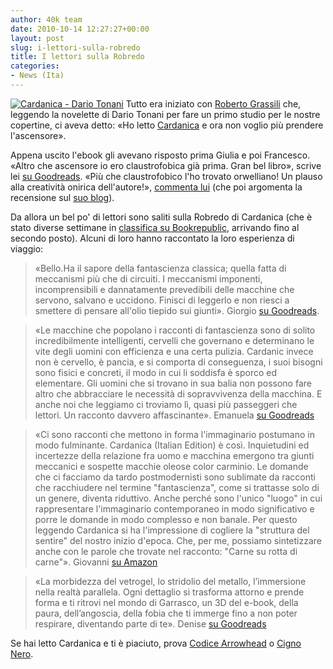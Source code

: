 ```yaml
---
author: 40k team
date: 2010-10-14 12:27:27+00:00
layout: post
slug: i-lettori-sulla-robredo
title: I lettori sulla Robredo
categories:
- News (Ita)
---
```


[![Cardanica - Dario Tonani](http://www.40kbooks.com/wp-content/uploads/cardanica_it_t.jpg)](http://www.40kbooks.com/?page_id=133&category=14&product_id=1)
Tutto era iniziato con [Roberto Grassili](http://www.facebook.com/40kbooks#!/RobGrassilli) che, leggendo la novelette di Dario Tonani per fare un primo studio per le nostre copertine, ci aveva detto: «Ho letto [Cardanica](http://www.40kbooks.com/?page_id=133&category=14&product_id=1) e ora non voglio più prendere l'ascensore».

Appena uscito l'ebook gli avevano risposto prima Giulia e poi Francesco. «Altro che ascensore io ero claustrofobica già prima. Gran bel libro», scrive lei [su Goodreads](http://www.goodreads.com/review/show/118497531). «Più che claustrofobico l'ho trovato orwelliano! Un plauso alla creatività onirica dell'autore!», [commenta lui](http://www.goodreads.com/review/show/118810808) (che poi argomenta la recensione sul [suo blog](http://blog.francescogoffredo.com/tag/cardanica/)).

Da allora un bel po' di lettori sono saliti sulla Robredo di Cardanica (che è stato diverse settimane in [classifica su Bookrepublic](http://www.bookrepublic.it/), arrivando fino al secondo posto).
Alcuni di loro hanno raccontato la loro esperienza di viaggio:


> «Bello.Ha il sapore della fantascienza classica; quella fatta di meccanismi più che di circuiti. I meccanismi imponenti, incomprensibili e dannatamente prevedibili delle macchine che servono, salvano e uccidono.
Finisci di leggerlo e non riesci a smettere di pensare all'olio tiepido sui giunti».
Giorgio [su Goodreads](http://www.goodreads.com/review/show/119262752).




> «Le macchine che popolano i racconti di fantascienza sono di solito incredibilmente intelligenti, cervelli che governano e determinano le vite degli uomini con efficienza e una certa pulizia. Cardanic invece non è cervello, è pancia, e si comporta di conseguenza, i suoi bisogni sono fisici e concreti, il modo in cui li soddisfa è sporco ed elementare.
Gli uomini che si trovano in sua balia non possono fare altro che abbracciare le necessità di sopravvivenza della macchina.
E anche noi che leggiamo ci troviamo lì, quasi più passeggeri che lettori. Un racconto davvero affascinante».
Emanuela [su Goodreads](http://www.goodreads.com/review/show/125680411)




> «Ci sono racconti che mettono in forma l'immaginario postumano in modo fulminante. Cardanica (Italian Edition) è così. Inquietudini ed incertezze della relazione fra uomo e macchina emergono tra giunti meccanici e sospette macchie oleose color carminio. Le domande che ci facciamo da tardo postmodernisti sono sublimate da racconti che racchiudere nel termine "fantascienza", come si trattasse solo di un genere, diventa riduttivo. Anche perché sono l'unico "luogo" in cui rappresentare l'immaginario contemporaneo in modo significativo e porre le domande in modo complesso e non banale. Per questo leggendo Cardanica si ha l'impressione di cogliere la "struttura del sentire" del nostro inizio d'epoca. Che, per me, possiamo sintetizzare anche con le parole che trovate nel racconto: "Carne su rotta di carne"».
Giovanni [su Amazon](http://www.amazon.com/Cardanica-Italian-Edition-ebook/product-reviews/B0042G00GM/ref=lmf_8_cm_cr_acr_txt?ie=UTF8&showViewpoints=1)




> «La morbidezza del vetrogel, lo stridolio del metallo, l’immersione nella realtà parallela. Ogni dettaglio si trasforma attorno e prende forma e ti ritrovi nel mondo di Garrasco, un 3D del e-book, della paura, dell’angoscia, della fobia che ti immerge fino a non poter respirare, diventando parte di te».
Denise [su Goodreads](http://www.goodreads.com/review/show/124967521)


Se hai letto Cardanica e ti è piaciuto, prova [Codice Arrowhead](http://www.40kbooks.com/?page_id=133&category=14&product_id=22) o [Cigno Nero](http://www.40kbooks.com/?page_id=133&category=14&product_id=14).

